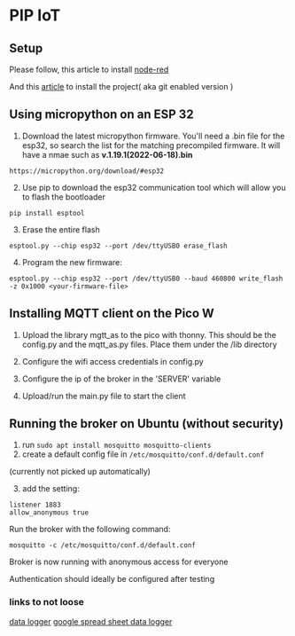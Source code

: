 PIP IoT
====

## Setup 
Please follow, this article to install [node-red](https://nodered.org/docs/getting-started/local)

And this [article](https://nodered.org/docs/user-guide/projects/) to install the project( aka git enabled version )



## Using micropython on an ESP 32

1. Download the latest micropython firmware. You'll need a .bin file for the esp32, so search the list for the matching precompiled firmware. It will have a nmae such as **v.1.19.1(2022-06-18).bin**
```
https://micropython.org/download/#esp32
```

2. Use pip to download the esp32 communication tool which will allow you to flash the bootloader
```
pip install esptool

```

3. Erase the entire flash
```
esptool.py --chip esp32 --port /dev/ttyUSB0 erase_flash
```

4. Program the new firmware:
```
esptool.py --chip esp32 --port /dev/ttyUSB0 --baud 460800 write_flash -z 0x1000 <your-firmware-file>
```

## Installing MQTT client on the Pico W
1. Upload the library mgtt_as to the pico with thonny.
This should be the config.py and the mqtt_as.py files. Place them under the /lib directory

2. Configure the wifi access credentials in config.py
3. Configure the ip of the broker in the 'SERVER' variable
4. Upload/run the main.py file to start the client

## Running the broker on Ubuntu (without security)
1. run ```sudo apt install mosquitto mosquitto-clients```
2. create a default config file in 
```/etc/mosquitto/conf.d/default.conf```

(currently not picked up automatically)

3. add the setting: 
```
listener 1883
allow_anonymous true
```
Run the broker with the following command:
```
mosquitto -c /etc/mosquitto/conf.d/default.conf
```

Broker is now running with anonymous access for everyone

Authentication should ideally be configured after testing

### links to not loose
[data logger](https://www.youtube.com/watch?v=E2aBIqssQLM)
[google spread sheet data logger](https://flows.nodered.org/flow/a36ccbcfc43c264cda892383fe034fe3)
